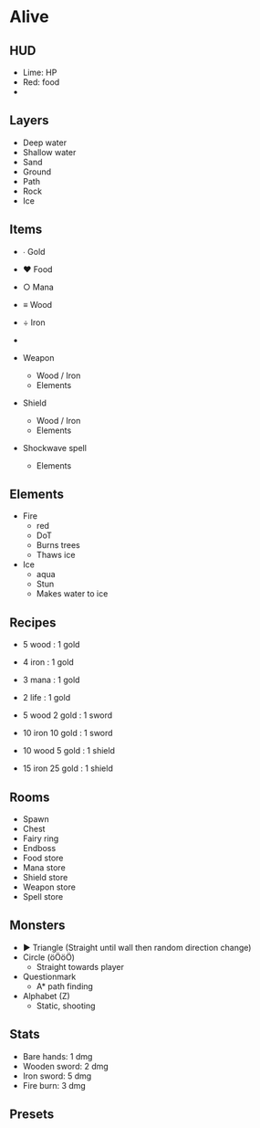 # Alive

## HUD

- Lime: HP
- Red: food
-

## Layers

- Deep water
- Shallow water
- Sand
- Ground
- Path
- Rock
- Ice

## Items

- ∙ Gold
- ♥ Food
- ○ Mana
- ≡ Wood
- ÷ Iron
- 

- Weapon
  - Wood / Iron
  - Elements
- Shield
  - Wood / Iron
  - Elements
- Shockwave spell
  - Elements

## Elements

- Fire
  - red
  - DoT
  - Burns trees
  - Thaws ice
- Ice
  - aqua
  - Stun
  - Makes water to ice

## Recipes

- 5 wood : 1 gold
- 4 iron : 1 gold
- 3 mana : 1 gold
- 2 life : 1 gold

- 5 wood 2 gold : 1 sword
- 10 iron 10 gold : 1 sword

- 10 wood 5 gold : 1 shield
- 15 iron 25 gold : 1 shield

## Rooms

- Spawn
- Chest
- Fairy ring
- Endboss
- Food store
- Mana store
- Shield store
- Weapon store
- Spell store

## Monsters

- ▶ Triangle (Straight until wall then random direction change)
- Circle (öÖöÖ)
  - Straight towards player
- Questionmark
  - A* path finding
- Alphabet (Z)
  - Static, shooting


## Stats

- Bare hands: 1 dmg
- Wooden sword: 2 dmg
- Iron sword: 5 dmg
- Fire burn: 3 dmg


## Presets